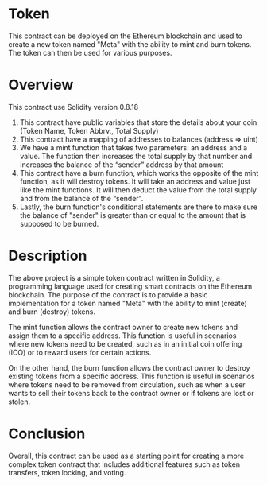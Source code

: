 # Token
This contract can be deployed on the Ethereum blockchain and used to create a new token named "Meta" with the ability to mint and burn tokens. The token can then be used for various purposes.

# Overview
This contract use Solidity version 0.8.18
1. This contract have public variables that store the details about your coin (Token Name, Token Abbrv., Total Supply)
2. This contract have a mapping of addresses to balances (address => uint)
3. We have a mint function that takes two parameters: an address and a value. 
   The function then increases the total supply by that number and increases the balance of the “sender” address by that amount
4. This contract have a burn function, which works the opposite of the mint function, as it will destroy tokens. 
   It will take an address and value just like the mint functions. It will then deduct the value from the total supply 
   and from the balance of the “sender”.
5. Lastly, the burn function's conditional statements are there to make sure the balance of "sender" is greater than or equal 
   to the amount that is supposed to be burned.
   
# Description
The above project is a simple token contract written in Solidity, a programming language used for creating smart contracts on the Ethereum blockchain. The purpose of the contract is to provide a basic implementation for a token named "Meta" with the ability to mint (create) and burn (destroy) tokens.

The mint function allows the contract owner to create new tokens and assign them to a specific address. This function is useful in scenarios where new tokens need to be created, such as in an initial coin offering (ICO) or to reward users for certain actions.

On the other hand, the burn function allows the contract owner to destroy existing tokens from a specific address. This function is useful in scenarios where tokens need to be removed from circulation, such as when a user wants to sell their tokens back to the contract owner or if tokens are lost or stolen.

# Conclusion
Overall, this contract can be used as a starting point for creating a more complex token contract that includes additional features such as token transfers, token locking, and voting.
